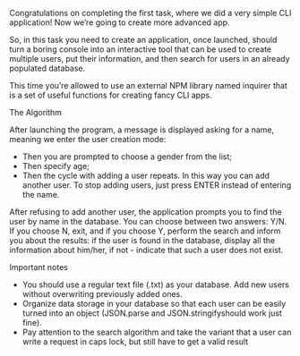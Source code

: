 Congratulations on completing the first task, where we did a very simple CLI application!
Now we’re going to create more advanced app.

So, in this task you need to create an application, once launched, should turn a boring
console into an interactive tool that can be used to create multiple users, put their
information, and then search for users in an already populated database.

This time you’re allowed to use an external NPM library named inquirer that is a set of
useful functions for creating fancy CLI apps.

The Algorithm

After launching the program, a message is displayed asking for a name, meaning we enter
the user creation mode:

- Then you are prompted to choose a gender from the list;
- Then specify age;
- Then the cycle with adding a user repeats. In this way you can add another user. To stop
  adding users, just press ENTER instead of entering the name.

After refusing to add another user, the application prompts you to find the user by name
in the database. You can choose between two answers: Y/N. If you choose N, exit, and if
you choose Y, perform the search and inform you about the results: if the user is found in
the database, display all the information about him/her, if not - indicate that such a
user does not exist.

Important notes

- You should use a regular text file (.txt) as your database. Add new users without
  overwriting previously added ones.
- Organize data storage in your database so that each user can be easily turned into an
  object (JSON.parse and JSON.stringifyshould work just fine).
- Pay attention to the search algorithm and take the variant that a user can write a
  request in caps lock, but still have to get a valid result
